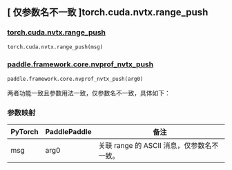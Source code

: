 ## [ 仅参数名不一致 ]torch.cuda.nvtx.range_push

### [torch.cuda.nvtx.range_push](https://pytorch.org/docs/stable/generated/torch.cuda.nvtx.range_push.html?highlight=range_push#torch.cuda.nvtx.range_push)

```python
torch.cuda.nvtx.range_push(msg)
```

### [paddle.framework.core.nvprof_nvtx_push](https://github.com/PaddlePaddle/Paddle/blob/645dfb4040a15712cea9ccfed4dcb0655aeeb0ea/paddle/fluid/pybind/pybind.cc#L2465)

```python
paddle.framework.core.nvprof_nvtx_push(arg0)
```

两者功能一致且参数用法一致，仅参数名不一致，具体如下：

### 参数映射

| PyTorch | PaddlePaddle | 备注                                       |
| ------- | ------------ | ------------------------------------------ |
| msg     | arg0         | 关联 range 的 ASCII 消息，仅参数名不一致。 |
